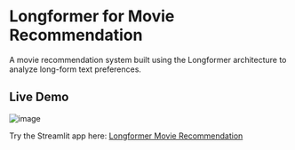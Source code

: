 # Longformer for Movie Recommendation

A movie recommendation system built using the Longformer architecture to analyze long-form text preferences.

## Live Demo
![image](https://github.com/user-attachments/assets/a238cde2-9ab3-4c23-8a78-622dde12a85c)

Try the Streamlit app here: [Longformer Movie Recommendation](https://longformerforrecomendationmovie-5ma2kpgcevbped5nzdvnea.streamlit.app/)
